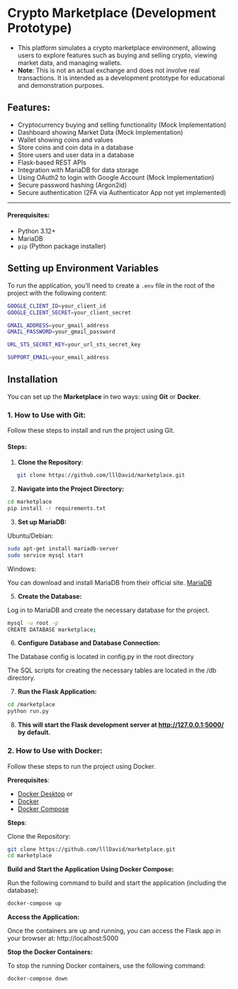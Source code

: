 # Crypto Marketplace (Development Prototype)

- This platform simulates a crypto marketplace environment, allowing users to explore features such as buying and selling crypto, viewing market data, and managing wallets. 
- **Note**: This is not an actual exchange and does not involve real transactions. It is intended as a development prototype for educational and demonstration purposes.

## Features:
- Cryptocurrency buying and selling functionality (Mock Implementation) 
- Dashboard showing Market Data (Mock Implementation) 
- Wallet showing coins and values
- Store coins and coin data in a database
- Store users and user data in a database
- Flask-based REST APIs
- Integration with MariaDB for data storage 
- Using OAuth2 to login with Google Account (Mock Implementation) 
- Secure password hashing (Argon2id) 
- Secure authentication (2FA via Authenticator App not yet implemented) 

---

#### Prerequisites:
- Python 3.12+
- MariaDB
- `pip` (Python package installer)

## Setting up Environment Variables

To run the application, you'll need to create a `.env` file in the root of the project with the following content:

```bash
GOOGLE_CLIENT_ID=your_client_id
GOOGLE_CLIENT_SECRET=your_client_secret

GMAIL_ADDRESS=your_gmail_address
GMAIL_PASSWORD=your_gmail_password

URL_STS_SECRET_KEY=your_url_sts_secret_key

SUPPORT_EMAIL=your_email_address
```
## Installation

You can set up the **Marketplace** in two ways: using **Git** or **Docker**.

### 1. **How to Use with Git**:

Follow these steps to install and run the project using Git.

#### Steps:

1. **Clone the Repository**:

```bash
   git clone https://github.com/lllDavid/marketplace.git
```

2. **Navigate into the Project Directory:**

```bash
cd marketplace
pip install -r requirements.txt
```

3. **Set up MariaDB:**

Ubuntu/Debian:
```bash
sudo apt-get install mariadb-server
sudo service mysql start
```
Windows:

You can download and install MariaDB from their official site. [MariaDB](https://mariadb.com/downloads/)

5. **Create the Database:** 

Log in to MariaDB and create the necessary database for the project.
```bash
mysql -u root -p
CREATE DATABASE marketplace;
```

6. **Configure Database and Database Connection:**

The Database config is located in config.py in the root directory

The SQL scripts for creating the necessary tables are located in the /db directory.

7. **Run the Flask Application:**

```bash
cd /marketplace
python run.py
```

8. **This will start the Flask development server at http://127.0.0.1:5000/ by default.**

### 2. **How to Use with Docker**:
Follow these steps to run the project using Docker.

**Prerequisites**:
- [Docker Desktop](https://www.docker.com/products/docker-desktop/)
or
- [Docker](https://www.docker.com/get-started)
- [Docker Compose](https://docs.docker.com/compose/install/)

**Steps**:

Clone the Repository:
```bash
git clone https://github.com/lllDavid/marketplace.git
cd marketplace
```

**Build and Start the Application Using Docker Compose:**

Run the following command to build and start the application (including the database):
```bash
docker-compose up 
```

**Access the Application:** 

Once the containers are up and running, you can access the Flask app in your browser at:
http://localhost:5000

**Stop the Docker Containers:**

To stop the running Docker containers, use the following command:
```bash
docker-compose down
```